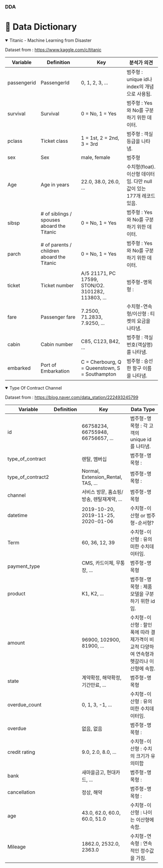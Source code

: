 ### DDA
# 📕 Data Dictionary

<details open>
<summary>Titanic - Machine Learning from Disaster</summary>

Dataset from : https://www.kaggle.com/c/titanic

| Variable | Definition | Key | 분석가 의견 |
| --- | --- | --- | --- |
| passengerid | PassengerId | 0, 1, 2, 3, ... | 범주형 :  unique id나 index의 개념으로 사용됨. |
| survival | Survival | 0 = No, 1 = Yes | 범주형 :  Yes와 No를 구분하기 위한 데이터. |
| pclass | Ticket class | 1 = 1st, 2 = 2nd, 3 = 3rd | 범주형 :  객실 등급을 나타냄. |
| sex | Sex | male, female | 범주형 |
| Age | Age in years | 22.0, 38.0, 26.0, ... | 수치형(float). 이산형 데이터임. 다만 null값이 있는 177개 레코드 있음. |
| sibsp | # of siblings / spouses aboard the Titanic | 0 = No, 1 = Yes | 범주형 :  Yes와 No를 구분하기 위한 데이터. |
| parch | # of parents / children aboard the Titanic | 0 = No, 1 = Yes  | 범주형 :  Yes와 No를 구분하기 위한 데이터. |
| ticket | Ticket number | A/5 21171, PC 17599, STON/O2. 3101282, 113803, ... | 범주형-명목형 :  |
| fare | Passenger fare | 7.2500, 71.2833, 7.9250, ... | 수치형-연속형/이산형 :  티켓의 요금을 나타냄. |
| cabin | Cabin number | C85, C123, B42, ... | 범주형 :  객실 번호(객실명)를 나타냄. |
| embarked | Port of Embarkation | C = Cherbourg, Q = Queenstown, S = Southampton | 범주형 :  승선한 항구 이름을 나타냄. |

</details>


<details open>
<summary>Type Of Contract Channel</summary>

Dataset from : https://blog.naver.com/data_station/222493245799

| Variable | Definition | Key | Data Type |
| --- | --- | --- | --- |
| id | | 66758234, 66755948, 66756657, ... | 범주형-명목형 :  각 고객의 unique id를 나타냄.|
| type_of_contract | | 렌탈, 멤버십 |  범주형-명목형 :  |
| type_of_contract2 | | Normal, Extension_Rental, TAS, ... |  범주형-명목형 :  |
| channel | | 서비스 방문, 홈쇼핑/방송, 렌탈재계약, ... |  범주형-명목형 |
| datetime | | 2019-10-20, 2019-11-25, 2020-01-06 |  수치형-이산형 or 범주형-순서형? |
| Term | | 60, 36, 12, 39 |  수치형-이산형 :  유의미한 수치데이터임. |
| payment_type | | CMS, 카드이체, 무통장, ... |  범주형-명목형 |
| product | | K1, K2, ... |  범주형-명목형 :  제품모델을 구분하기 위한 id임. |
| amount | | 96900, 102900, 81900, ... |  수치형-이산형 :  할인폭에 따라 결제가격이 비교적 다양하여 연속형과 헷갈리나 이산형에 속함. |
| state | | 계약확정, 해약확정, 기간만료, ... |  범주형-명목형 |
| overdue_count | | 0, 1, 3, -1, ... |  수치형-이산형 :  유의미한 수치데이터임. |
| overdue | | 없음, 없음 |  범주형-명목형 :  |
| credit rating | | 9.0, 2.0, 8.0, ... |  수치형-이산형 :  수치의 크기가 유의미함 |
| bank | | 새마을금고, 현대카드, ... |  범주형-명목형 : |
| cancellation | | 정상, 해약 |  범주형-명목형 :  |
| age | | 43.0, 62.0, 60.0, 60.0, 51.0 |  수치형-이산형 :  나이는 이산형에 속함. |
| Mileage | | 1862.0, 2532.0, 2363.0 |  수치형-연속형 :  연속적인 정수값을 가짐.|

</details>